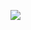 
[![](https://img.shields.io/badge/dynamic/xml.svg?label=100ms&color=blue&query=%2F%2Fmetadata%2Fversioning%2Flatest&url=https%3A%2F%2Frepo1.maven.org%2Fmaven2%2Flive%2F100ms%2Fandroid-sdk%2Fmaven-metadata.xml)](https://jitpack.io/#100mslive/android-sdk)